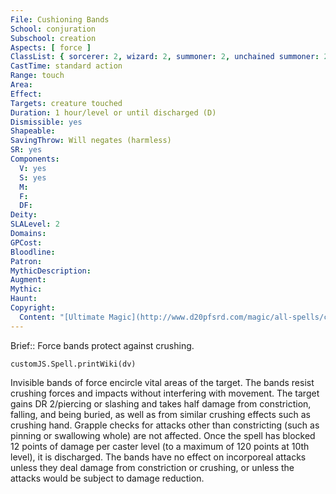 ```yaml
---
File: Cushioning Bands
School: conjuration
Subschool: creation
Aspects: [ force ]
ClassList: { sorcerer: 2, wizard: 2, summoner: 2, unchained summoner: 2, psychic: 2 }
CastTime: standard action
Range: touch
Area: 
Effect: 
Targets: creature touched
Duration: 1 hour/level or until discharged (D)
Dismissible: yes
Shapeable: 
SavingThrow: Will negates (harmless)
SR: yes
Components:
  V: yes
  S: yes
  M: 
  F: 
  DF: 
Deity: 
SLALevel: 2
Domains: 
GPCost: 
Bloodline: 
Patron: 
MythicDescription: 
Augment: 
Mythic: 
Haunt: 
Copyright:
  Content: "[Ultimate Magic](http://www.d20pfsrd.com/magic/all-spells/c/cushioning-bands)"
---
```

Brief:: Force bands protect against crushing.

```dataviewjs
customJS.Spell.printWiki(dv)
```

Invisible bands of force encircle vital areas of the target. The bands resist crushing forces and impacts without interfering with movement. The target gains DR 2/piercing or slashing and takes half damage from constriction, falling, and being buried, as well as from similar crushing effects such as crushing hand. Grapple checks for attacks other than constricting (such as pinning or swallowing whole) are not affected. Once the spell has blocked 12 points of damage per caster level (to a maximum of 120 points at 10th level), it is discharged. The bands have no effect on incorporeal attacks unless they deal damage from constriction or crushing, or unless the attacks would be subject to damage reduction.
